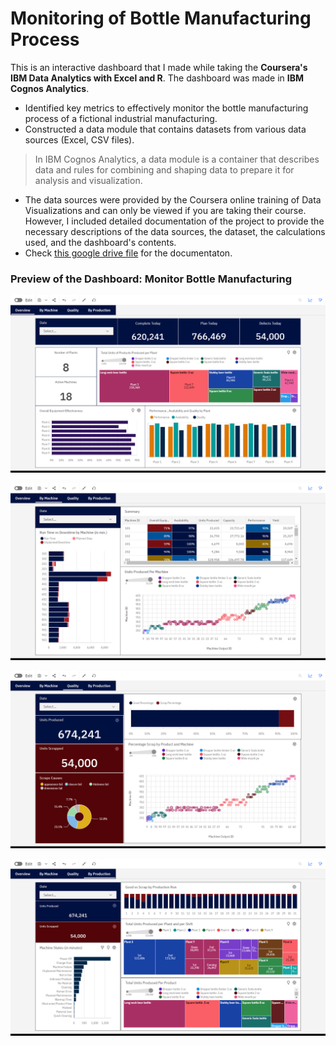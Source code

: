 # Monitoring of Bottle Manufacturing Process

This is an interactive dashboard that I made while taking the **Coursera's IBM Data Analytics with Excel and R**. The dashboard was made in **IBM Cognos Analytics**.  

* Identified key metrics to effectively monitor the bottle manufacturing process of a fictional industrial manufacturing.
* Constructed a data module that contains datasets from various data sources (Excel, CSV files).     
> In IBM Cognos Analytics, a data module is a container that describes data and rules for combining and shaping data to prepare it for analysis and visualization.
* The data sources were provided by the Coursera online training of Data Visualizations and can only be viewed if you are taking their course. However, I included detailed documentation of the project to provide the necessary descriptions of the data sources, the dataset, the calculations used, and the dashboard's contents.
* Check [this google drive file](https://docs.google.com/spreadsheets/d/1LB3fwR-dWvITBT0ZvAQDvDMqUNxaiECRwsPWzc8xpkc/edit?usp=sharing) for the documentaton.

### Preview of the Dashboard: Monitor Bottle Manufacturing
![Overview](https://github.com/je-marco/Monitoring-of-Bottle-Manufacturing-Process/blob/66aac4f2631eb16304f24c12be50fb961a08e7d6/1_overview.png)

![Machine](https://github.com/je-marco/Monitoring-of-Bottle-Manufacturing-Process/blob/66aac4f2631eb16304f24c12be50fb961a08e7d6/2_by_machine.png)

![Quality](https://github.com/je-marco/Monitoring-of-Bottle-Manufacturing-Process/blob/66aac4f2631eb16304f24c12be50fb961a08e7d6/3_quality.png)

![Production](https://github.com/je-marco/Monitoring-of-Bottle-Manufacturing-Process/blob/66aac4f2631eb16304f24c12be50fb961a08e7d6/4_by_production.png)
